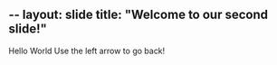 --
layout: slide
title: "Welcome to our second slide!"
---
Hello World
Use the left arrow to go back!
